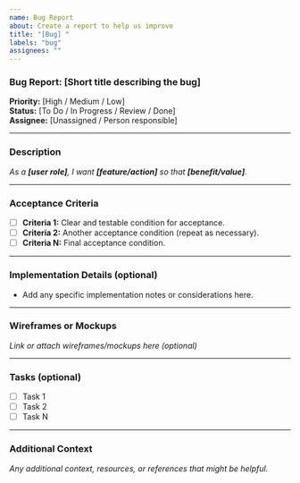 ```yaml
---
name: Bug Report
about: Create a report to help us improve
title: "[Bug] "
labels: "bug"
assignees: ""
---
```


### Bug Report: [Short title describing the bug]

**Priority:** [High / Medium / Low]  
**Status:** [To Do / In Progress / Review / Done]  
**Assignee:** [Unassigned / Person responsible]

---

### Description

_As a **[user role]**, I want **[feature/action]** so that **[benefit/value]**._

---

### Acceptance Criteria

- [ ] **Criteria 1:** Clear and testable condition for acceptance.
- [ ] **Criteria 2:** Another acceptance condition (repeat as necessary).
- [ ] **Criteria N:** Final acceptance condition.

---

### Implementation Details (optional)

- Add any specific implementation notes or considerations here.

---

### Wireframes or Mockups

_Link or attach wireframes/mockups here (optional)_

---

### Tasks (optional)

- [ ] Task 1
- [ ] Task 2
- [ ] Task N

---

### Additional Context

_Any additional context, resources, or references that might be helpful._
